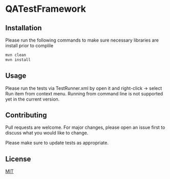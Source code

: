 # QATestFramework
 
## Installation 
Please run the following commands to make sure necessary libraries are install prior to complile
```bash
mvn clean 
mvn install 
```

## Usage 
Please run the tests via TestRunner.xml by open it and right-click -> select Run item from context menu. 
Running from command line is not supported yet in the current version. 

## Contributing
Pull requests are welcome. For major changes, please open an issue first to discuss what you would like to change.

Please make sure to update tests as appropriate.

## License
[MIT](https://choosealicense.com/licenses/mit/)
